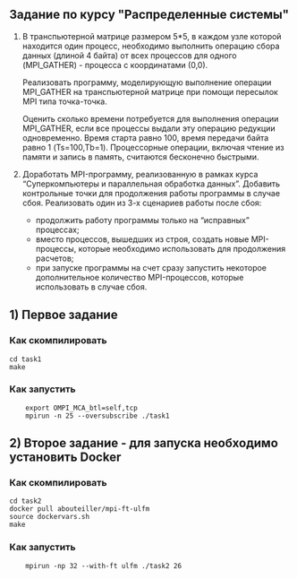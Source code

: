 ## Задание по курсу "Распределенные системы"

1. В транспьютерной матрице размером 5*5, в каждом узле которой находится один процесс, необходимо выполнить операцию сбора данных (длиной 4 байта) от всех процессов для одного (MPI_GATHER) - процесса с координатами (0,0).
    
    Реализовать программу, моделирующую выполнение операции MPI_GATHER на транспьютерной матрице 
    при помощи пересылок MPI типа точка-точка.
    
    Оценить сколько времени потребуется для выполнения операции MPI_GATHER, 
    если все процессы выдали эту операцию редукции одновременно. 
    Время старта равно 100, время передачи байта равно 1 (Ts=100,Tb=1). 
    Процессорные операции, включая чтение из памяти и запись в память, 
    считаются бесконечно быстрыми.
    
2. Доработать MPI-программу, реализованную в рамках курса “Суперкомпьютеры и параллельная обработка данных”. 
    Добавить контрольные точки для продолжения работы программы в случае сбоя. 
    Реализовать один из 3-х сценариев работы после сбоя: 
    * продолжить работу программы только на “исправных” процессах; 
    * вместо процессов, вышедших из строя, создать новые MPI-процессы, 
    которые необходимо использовать для продолжения расчетов; 
    * при запуске программы на счет сразу запустить некоторое дополнительное количество MPI-процессов, 
    которые использовать в случае сбоя.


## 1) Первое задание 

### Как скомпилировать

```
cd task1
make
```

### Как запустить

```
    export OMPI_MCA_btl=self,tcp
    mpirun -n 25 --oversubscribe ./task1
```


## 2) Второе задание - для запуска необходимо установить Docker
### Как скомпилировать

```
cd task2
docker pull abouteiller/mpi-ft-ulfm
source dockervars.sh    
make
```

### Как запустить

```
    mpirun -np 32 --with-ft ulfm ./task2 26
```
